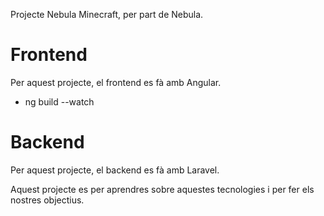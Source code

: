 Projecte Nebula Minecraft, per part de Nebula.

# Frontend
Per aquest projecte, el frontend es fà amb Angular.
 - ng build --watch

# Backend
Per aquest projecte, el backend es fà amb Laravel.

Aquest projecte es per aprendres sobre aquestes tecnologies i per fer els nostres objectius.